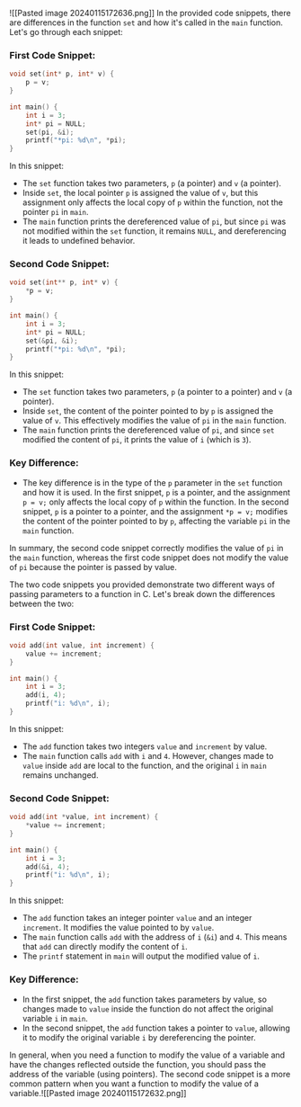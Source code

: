 ![[Pasted image 20240115172636.png]]
In the provided code snippets, there are differences in the function `set` and how it's called in the `main` function. Let's go through each snippet:

### First Code Snippet:
```c
void set(int* p, int* v) {
    p = v;
}

int main() {
    int i = 3;
    int* pi = NULL;
    set(pi, &i);
    printf("*pi: %d\n", *pi);
}
```

In this snippet:
- The `set` function takes two parameters, `p` (a pointer) and `v` (a pointer).
- Inside `set`, the local pointer `p` is assigned the value of `v`, but this assignment only affects the local copy of `p` within the function, not the pointer `pi` in `main`.
- The `main` function prints the dereferenced value of `pi`, but since `pi` was not modified within the `set` function, it remains `NULL`, and dereferencing it leads to undefined behavior.

### Second Code Snippet:
```c
void set(int** p, int* v) {
    *p = v;
}

int main() {
    int i = 3;
    int* pi = NULL;
    set(&pi, &i);
    printf("*pi: %d\n", *pi);
}
```

In this snippet:
- The `set` function takes two parameters, `p` (a pointer to a pointer) and `v` (a pointer).
- Inside `set`, the content of the pointer pointed to by `p` is assigned the value of `v`. This effectively modifies the value of `pi` in the `main` function.
- The `main` function prints the dereferenced value of `pi`, and since `set` modified the content of `pi`, it prints the value of `i` (which is `3`).

### Key Difference:
- The key difference is in the type of the `p` parameter in the `set` function and how it is used. In the first snippet, `p` is a pointer, and the assignment `p = v;` only affects the local copy of `p` within the function. In the second snippet, `p` is a pointer to a pointer, and the assignment `*p = v;` modifies the content of the pointer pointed to by `p`, affecting the variable `pi` in the `main` function.

In summary, the second code snippet correctly modifies the value of `pi` in the `main` function, whereas the first code snippet does not modify the value of `pi` because the pointer is passed by value.



The two code snippets you provided demonstrate two different ways of passing parameters to a function in C. Let's break down the differences between the two:

### First Code Snippet:
```c
void add(int value, int increment) {
    value += increment;
}

int main() {
    int i = 3;
    add(i, 4);
    printf("i: %d\n", i);
}
```

In this snippet:
- The `add` function takes two integers `value` and `increment` by value.
- The `main` function calls `add` with `i` and `4`. However, changes made to `value` inside `add` are local to the function, and the original `i` in `main` remains unchanged.

### Second Code Snippet:
```c
void add(int *value, int increment) {
    *value += increment;
}

int main() {
    int i = 3;
    add(&i, 4);
    printf("i: %d\n", i);
}
```

In this snippet:
- The `add` function takes an integer pointer `value` and an integer `increment`. It modifies the value pointed to by `value`.
- The `main` function calls `add` with the address of `i` (`&i`) and `4`. This means that `add` can directly modify the content of `i`.
- The `printf` statement in `main` will output the modified value of `i`.

### Key Difference:
- In the first snippet, the `add` function takes parameters by value, so changes made to `value` inside the function do not affect the original variable `i` in `main`.
- In the second snippet, the `add` function takes a pointer to `value`, allowing it to modify the original variable `i` by dereferencing the pointer.

In general, when you need a function to modify the value of a variable and have the changes reflected outside the function, you should pass the address of the variable (using pointers). The second code snippet is a more common pattern when you want a function to modify the value of a variable.![[Pasted image 20240115172632.png]]